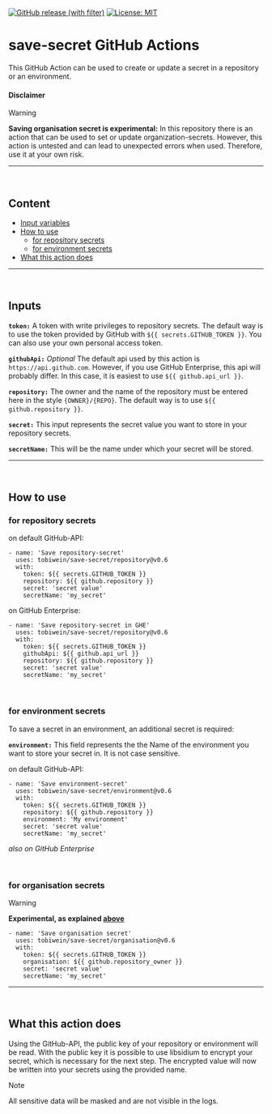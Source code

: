 [![GitHub release (with filter)](https://img.shields.io/github/v/release/tobiwein/save-secret?label=version&include_prereleases)](https://github.com/tobiwein/save-secret/releases)
[![License: MIT](https://img.shields.io/badge/License-MIT-yellow.svg)](https://opensource.org/licenses/MIT)

# save-secret GitHub Actions
This GitHub Action can be used to create or update a secret in a repository or an environment.

#### Disclaimer
> [!WARNING]
> **Saving organisation secret is experimental:** In this repository there is an action that can be used to set or update organization-secrets. However, this action is untested and can lead to unexpected errors when used. Therefore, use it at your own risk.

***
<br>

## Content

- [Input variables](#inputs)
- [How to use](#how-to-use)
    - [for repository secrets](#for-repository-secrets)
    - [for environment secrets](#for-environment-secrets)
- [What this action does](#what-this-action-does)

***

<br>

## Inputs

**`token:`** A token with write privileges to repository secrets. The default way is to use the token provided by GitHub with `${{ secrets.GITHUB_TOKEN }}`. You can also use your own personal access token.

**`githubApi:`** *Optional* The default api used by this action is `https://api.github.com`. However, if you use GitHub Enterprise, this api will probably differ. In this case, it is easiest to use `${{ github.api_url }}`.

**`repository:`** The owner and the name of the repository must be entered here in the style `{OWNER}/{REPO}`. The default way is to use `${{ github.repository }}`.

**`secret:`** This input represents the secret value you want to store in your repository secrets.

**`secretName:`** This will be the name under which your secret will be stored.

***

<br>

## How to use

### for repository secrets

on default GitHub-API:

    - name: 'Save repository-secret'
      uses: tobiwein/save-secret/repository@v0.6
      with:
        token: ${{ secrets.GITHUB_TOKEN }}
        repository: ${{ github.repository }}
        secret: 'secret value'
        secretName: 'my_secret'

on GitHub Enterprise:


    - name: 'Save repository-secret in GHE'
      uses: tobiwein/save-secret/repository@v0.6
      with:
        token: ${{ secrets.GITHUB_TOKEN }}
        githubApi: ${{ github.api_url }}
        repository: ${{ github.repository }}
        secret: 'secret value'
        secretName: 'my_secret'


<br>

### for environment secrets

To save a secret in an environment, an additional secret is required:

**`environment:`** This field represents the the Name of the environment you want to store your secret in. It is not case sensitive.

on default GitHub-API:

    - name: 'Save environment-secret'
      uses: tobiwein/save-secret/environment@v0.6
      with:
        token: ${{ secrets.GITHUB_TOKEN }}
        repository: ${{ github.repository }}
        environment: 'My environment'
        secret: 'secret value'
        secretName: 'my_secret'


*also on GitHub Enterprise*

<br>

### for organisation secrets

> [!WARNING]
> **Experimental, as explained [above](#disclaimer)**


    - name: 'Save organisation secret'
      uses: tobiwein/save-secret/organisation@v0.6
      with:
        token: ${{ secrets.GITHUB_TOKEN }}
        organisation: ${{ github.repository_owner }}
        secret: 'secret value'
        secretName: 'my_secret'

***

<br>

## What this action does
Using the GitHub-API, the public key of your repository or environment will be read. With the public key it is possible to use libsidium to encrypt your secret, which is necessary for the next step. The encrypted value will now be written into your secrets using the provided name.
> [!NOTE]
> All sensitive data will be masked and are not visible in the logs.
